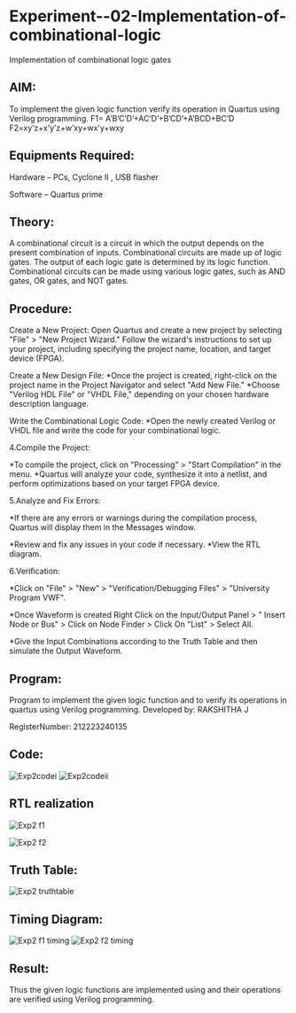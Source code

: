 # Experiment--02-Implementation-of-combinational-logic
Implementation of combinational logic gates
 
## AIM:
To implement the given logic function verify its operation in Quartus using Verilog programming.
 F1= A’B’C’D’+AC’D’+B’CD’+A’BCD+BC’D
F2=xy’z+x’y’z+w’xy+wx’y+wxy

## Equipments Required:
 Hardware – PCs, Cyclone II , USB flasher
 
 Software – Quartus prime

## Theory:
 A combinational circuit is a circuit in which the output depends on the present combination of inputs. Combinational circuits are made up of logic gates. The output of each logic gate is determined by its logic function. Combinational circuits can be made using various logic gates, such as AND gates, OR gates, and NOT gates.

## Procedure:
Create a New Project:
Open Quartus and create a new project by selecting "File" > "New Project Wizard." Follow the wizard's instructions to set up your project, including specifying the project name, location, and target device (FPGA).

Create a New Design File:
*Once the project is created, right-click on the project name in the Project Navigator and select "Add New File." *Choose "Verilog HDL File" or "VHDL File," depending on your chosen hardware description language.

Write the Combinational Logic Code:
*Open the newly created Verilog or VHDL file and write the code for your combinational logic.

4.Compile the Project:

*To compile the project, click on "Processing" > "Start Compilation" in the menu. *Quartus will analyze your code, synthesize it into a netlist, and perform optimizations based on your target FPGA device.

5.Analyze and Fix Errors:

*If there are any errors or warnings during the compilation process, Quartus will display them in the Messages window.

*Review and fix any issues in your code if necessary. *View the RTL diagram.

6.Verification:

*Click on "File" > "New" > "Verification/Debugging Files" > "University Program VWF".

*Once Waveform is created Right Click on the Input/Output Panel > " Insert Node or Bus" > Click on Node Finder > Click On "List" > Select All.

*Give the Input Combinations according to the Truth Table and then simulate the Output Waveform.

## Program:
Program to implement the given logic function and to verify its operations in quartus using Verilog programming.
Developed by: RAKSHITHA J

RegisterNumber: 212223240135
## Code:
![Exp2codei](https://github.com/Rakshithajagadeesh07/Experiment--02-Implementation-of-combinational-logic-/assets/147081797/9087bc8a-531f-4621-8650-b1d642f7d98c)
![Exp2codeii](https://github.com/Rakshithajagadeesh07/Experiment--02-Implementation-of-combinational-logic-/assets/147081797/c200dc38-1259-43f7-9a71-3086aba28b83)

## RTL realization
![Exp2 f1](https://github.com/Rakshithajagadeesh07/Experiment--02-Implementation-of-combinational-logic-/assets/147081797/ec1f3f0b-f662-4299-87ed-7735aa0fa908)

![Exp2 f2](https://github.com/Rakshithajagadeesh07/Experiment--02-Implementation-of-combinational-logic-/assets/147081797/3a92c892-08eb-471b-8df7-9bc171d58fd3)

## Truth Table:
![Exp2 truthtable](https://github.com/Rakshithajagadeesh07/Experiment--02-Implementation-of-combinational-logic-/assets/147081797/0a75c270-c0f7-4794-8614-448844280c20)

## Timing Diagram:
![Exp2 f1 timing](https://github.com/Rakshithajagadeesh07/Experiment--02-Implementation-of-combinational-logic-/assets/147081797/d5411122-d77a-4992-922e-6becd0129e9c)
![Exp2 f2 timing](https://github.com/Rakshithajagadeesh07/Experiment--02-Implementation-of-combinational-logic-/assets/147081797/9daa5b58-cce2-4c80-9de2-3ffffad3fe26)

## Result:
Thus the given logic functions are implemented using  and their operations are verified using Verilog programming.
